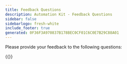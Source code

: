 ```yaml
---
title: Feedback Questions
description: Automation Kit - Feedback Questions
sidebar: false
sidebarlogo: fresh-white
include_footer: true
generated: 0F36F3A970837B178BEC0CF01C6C0E7B29C88A01
---
```


Please provide your feedback to the following questions:

{{<questions  name="feedback.json" completed="Thank you for completing questions" showNavigationButtons=false  >}}
